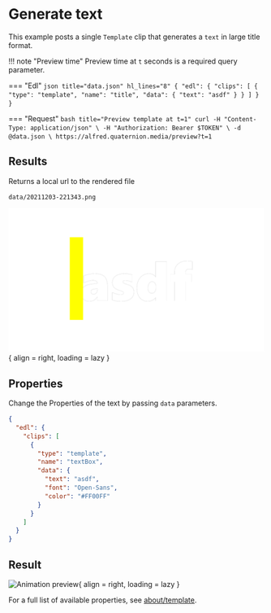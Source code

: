# Generate text

This example posts a single `Template` clip that generates a `text` in large title format.

!!! note "Preview time"
    Preview time at `t` seconds is a required query parameter.

=== "Edl"
    ``` json title="data.json" hl_lines="8"
    {
      "edl": {
        "clips": [
          {
            "type": "template",
            "name": "title",
            "data": {
              "text": "asdf"
            }
          }
        ]
      }
    }
    ```

=== "Request"
    ``` bash title="Preview template at t=1"
    curl -H "Content-Type: application/json" \
      -H "Authorization: Bearer $TOKEN" \
      -d @data.json \
      https://alfred.quaternion.media/preview?t=1
    ```

## Results

Returns a local url to the rendered file

```
data/20211203-221343.png
```
![Otto Template Preview](../../assets/20211203-221343.png){ align = right, loading = lazy }

## Properties
Change the Properties of the text by passing `data` parameters.

``` json title="animation" hl_lines="9-10"
{
  "edl": {
    "clips": [
      {
        "type": "template",
        "name": "textBox",
        "data": {
          "text": "asdf",
          "font": "Open-Sans",
          "color": "#FF00FF"
        }
      }
    ]
  }
}
```

## Result

![Animation preview](../../assets/20220111-071708.png){ align = right, loading = lazy }

For a full list of available properties, see [about/template](../../about/template).
